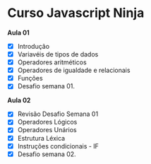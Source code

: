 # Curso Javascript Ninja

**Aula 01**
- [x] Introdução
- [x] Variavéis de tipos de dados
- [x] Operadores aritméticos
- [x] Operadores de igualdade e relacionais
- [x] Funções 
- [x] Desafio semana 01.

**Aula 02**
- [x] Revisão Desafio Semana 01
- [x] Operadores Lógicos
- [x] Operadores Unários
- [x] Estrutura Léxica
- [x] Instruções condicionais - IF 
- [x] Desafio semana 02.
